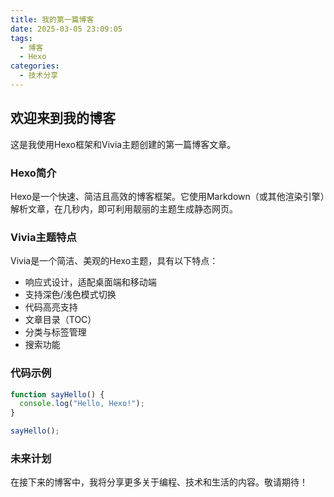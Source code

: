 ```yaml
---
title: 我的第一篇博客
date: 2025-03-05 23:09:05
tags:
  - 博客
  - Hexo
categories:
  - 技术分享
---
```


## 欢迎来到我的博客

这是我使用Hexo框架和Vivia主题创建的第一篇博客文章。

### Hexo简介

Hexo是一个快速、简洁且高效的博客框架。它使用Markdown（或其他渲染引擎）解析文章，在几秒内，即可利用靓丽的主题生成静态网页。

### Vivia主题特点

Vivia是一个简洁、美观的Hexo主题，具有以下特点：

- 响应式设计，适配桌面端和移动端
- 支持深色/浅色模式切换
- 代码高亮支持
- 文章目录（TOC）
- 分类与标签管理
- 搜索功能

### 代码示例

```javascript
function sayHello() {
  console.log("Hello, Hexo!");
}

sayHello();
```

### 未来计划

在接下来的博客中，我将分享更多关于编程、技术和生活的内容。敬请期待！
